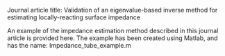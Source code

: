 Journal article title: Validation of an eigenvalue-based inverse method for estimating locally-reacting surface impedance

An example of the impedance estimation method described in this journal article is provided here. The example has been created using Matlab, and has the name: Impedance_tube_example.m
